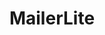 ---
draft: true
keywords: mailerlite
layout: tool.njk
title: MailerLite
website: https://www.mailerlite.com
affiliateLink: https://www.mailerlite.com/a/u8wwz41gpk
logo: mailerlite.svg
inUse: true
---